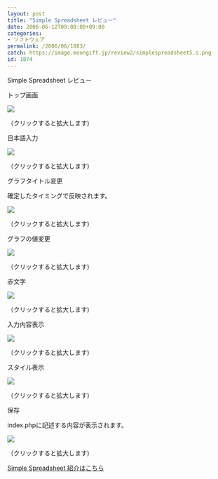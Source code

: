 ```yaml
---
layout: post
title: "Simple Spreadsheet レビュー"
date: 2006-06-12T09:00:00+09:00
categories:
- ソフトウェア
permalink: /2006/06/1883/
catch: https://image.moongift.jp/review2/simplespreadsheet5.s.png
id: 1874
---
```

Simple Spreadsheet レビュー  
<!--more-->

トップ画面

  

[![](https://image.moongift.jp/review2/simplespreadsheet1.s.png)](https://image.moongift.jp/review2/simplespreadsheet1.png)  
  
（クリックすると拡大します)

  

日本語入力

  

[![](https://image.moongift.jp/review2/simplespreadsheet2.s.png)](https://image.moongift.jp/review2/simplespreadsheet2.png)  
  
（クリックすると拡大します)

  

グラフタイトル変更

  

確定したタイミングで反映されます。

  

[![](https://image.moongift.jp/review2/simplespreadsheet3.s.png)](https://image.moongift.jp/review2/simplespreadsheet3.png)  
  
（クリックすると拡大します)

  

グラフの値変更

  

[![](https://image.moongift.jp/review2/simplespreadsheet4.s.png)](https://image.moongift.jp/review2/simplespreadsheet4.png)  
  
（クリックすると拡大します)

  

赤文字

  

[![](https://image.moongift.jp/review2/simplespreadsheet5.s.png)](https://image.moongift.jp/review2/simplespreadsheet5.png)  
  
（クリックすると拡大します)

  

入力内容表示

  

[![](https://image.moongift.jp/review2/simplespreadsheet6.s.png)](https://image.moongift.jp/review2/simplespreadsheet6.png)  
  
（クリックすると拡大します)

  

スタイル表示

  

[![](https://image.moongift.jp/review2/simplespreadsheet7.s.png)](https://image.moongift.jp/review2/simplespreadsheet7.png)  
  
（クリックすると拡大します)

  

保存

  

index.phpに記述する内容が表示されます。

  

[![](https://image.moongift.jp/review2/simplespreadsheet8.s.png)](https://image.moongift.jp/review2/simplespreadsheet8.png)  
  
（クリックすると拡大します)

  

[Simple Spreadsheet 紹介はこちら](http://oss.moongift.jp/intro/i-1879.html)

